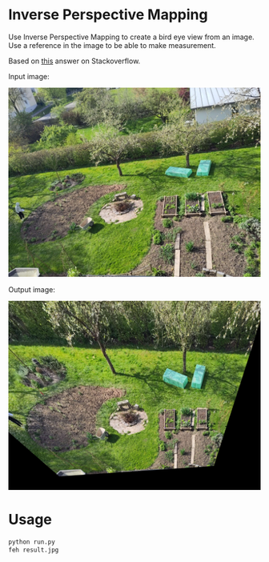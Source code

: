 # Inverse Perspective Mapping

Use Inverse Perspective Mapping to create a bird eye view from an image.
Use a reference in the image to be able to make measurement.

Based on [this](https://stackoverflow.com/a/57440865/92049) answer on Stackoverflow.

Input image:

![input image](IMG_20230501_093032.jpg)

Output image:

![output image](result.jpg)

# Usage

``` shell
python run.py
feh result.jpg
```
